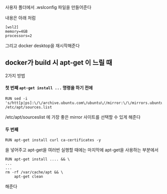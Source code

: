 
사용자 폴더에서 .wslconfig 파일을 만들어준다  

내용은 아래 처럼
```
[wsl2]
memory=4GB
processors=2
```

그리고 docker desktop을 재시작해준다  



## docker가 build 시 apt-get 이 느릴 때 
2가지 방법

#### 첫 번째 `apt-get install ...` 명령을 하기 전에 
```
RUN sed -i 's/htt[p|ps]:\/\/archive.ubuntu.com\/ubuntu\//mirror:\/\/mirrors.ubuntu.com\/mirrors.txt/g' /etc/apt/sources.list
```
/etc/apt/sourceslist 에 가장 좋은 mirror 사이트를 선택할 수 있게 해준다  


#### 두 번째
```
RUN apt-get install curl ca-certificates -y
```
을 넣어주고 apt-get을 여러번 실행할 때에는 마지막에 apt-get을 사용하는 부분에서  
```
RUN apt-get install .... && \ 
...
...
rm -rf /var/cache/apt && \
    apt-get clean
```
해준다 

